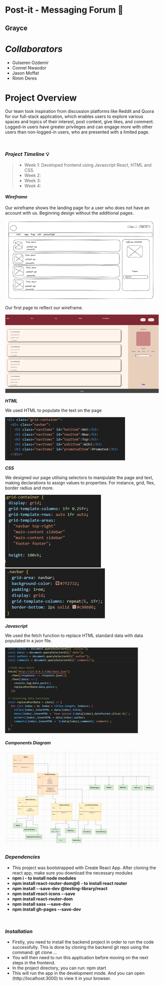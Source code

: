 # **Post-it - Messaging Forum** 📝

## **Grayce**

# ***Collaborators***

- Gulseren Ozdemir
- Connel Nwaodor
- Jason Moffat
- Rimm Deres

# **Project Overview**

Our team took inspiration from discussion platforms like Reddit and Quora for our full-stack application, which enables users to explore various spaces and topics of their interest, post content, give likes, and comment. Logged-in users have greater privileges and can engage more with other users than non-logged-in users, who are presented with a limited page.

<br />


### ***Project Timeline*** 💡

> - Week 1: Developed frontend using Javascript React, HTML and CSS.
> - Week 2:
> - Week 3:
> - Week 4:


#### ***Wireframe***

Our wireframe shows the landing page for a user who does not have an account with us. Beginning design without the additional pages.

<img src = wireframe.png>

Our first page to reflect our wireframe.

<img src = firstpage.png>

***HTML***

We used HTML to populate the text on the page 

<img src = html.png>

***CSS***

We designed our page utilising selectors to manipulate the page and text, making declarations to assign values to properties. For instance, grid, flex, border radius and more.

<img src = css1.png> <img src = css2.png>

***Javascript***

We used the fetch function to replace HTML standard data with data populated in a json file. 

<img src = javascriptexample.png>



<br/>

#### ***Components Diagram***

<img src = componentsdiagram.PNG>

<br />

### ***Dependencies*** 

- This project was bootstrapped with Create React App. After cloning the react app, make sure you download the necessary modules
- **npm i - to install node modules**
- **npm install react-router-dom@6 - to install react router**
- **npm install --save-dev @testing-library/react**
- **npm install react-icons --save**
- **npm install react-router-dom**
- **npm install sass --save-dev**
- **npm install gh-pages --save-dev**

<br />

### ***Installation*** 

- Firstly, you need to install the backend project in order to run the code successfully. This is done by cloning the backend git repo using the command: git clone …
- You will then need to run this application before moving on the next steps in the frontend.
- In the project directory, you can run: npm start
- This will run the app in the development mode. And you can open (http://localhost:3000) to view it in your browser.
